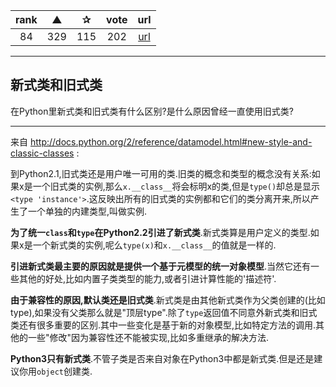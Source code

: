 | rank | ▲ | ✰ | vote | url |
|:-:|:-:|:-:|:-:|:-:|
|  84 | 329 | 115 | 202 | [url](http://stackoverflow.com/questions/54867/old-style-and-new-style-classes-in-python) |

***

## 新式类和旧式类

在Python里新式类和旧式类有什么区别?是什么原因曾经一直使用旧式类?

***

来自  http://docs.python.org/2/reference/datamodel.html#new-style-and-classic-classes :

到Python2.1,旧式类还是用户唯一可用的类.旧类的概念和类型的概念没有关系:如果x是一个旧式类的实例,那么`x.__class__`将会标明x的类,但是`type()`却总是显示`<type 'instance'>`.这反映出所有的旧式类的实例都和它们的类分离开来,所以产生了一个单独的内建类型,叫做实例.

**为了统一`class`和`type`在Python2.2引进了新式类**.新式类算是用户定义的类型.如果x是一个新式类的实例,呢么`type(x)`和`x.__class__`的值就是一样的.

**引进新式类最主要的原因就是提供一个基于元模型的统一对象模型**.当然它还有一些其他的好处,比如内置子类类型的能力,或者引进计算性能的'描述符'.

**由于兼容性的原因,默认类还是旧式类**.新式类是由其他新式类作为父类创建的(比如type),如果没有父类那么就是"顶层type".除了`type`返回值不同意外新式类和旧式类还有很多重要的区别.其中一些变化是基于新的对象模型,比如特定方法的调用.其他的一些"修改"因为兼容性还不能被实现,比如多重继承的解决方法.

**Python3只有新式类**.不管子类是否来自对象在Python3中都是新式类.但是还是建议你用`object`创建类.
